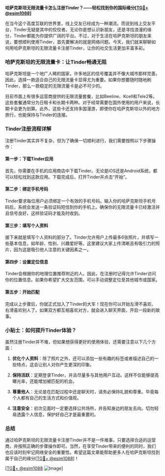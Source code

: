 **哈萨克斯坦无限流量卡怎么注册Tinder？——轻松找到你的国际缘分[[TG💪+ @esim1088](https://t.me/s/esim1088)]**

在当今这个高度互联的世界里，线上交友已经成为一种潮流。而说到线上交友平台，Tinder无疑是其中的佼佼者。无论你是想认识新朋友，还是寻找浪漫的缘分，Tinder都能为你提供广阔的平台。不过，对于生活在哈萨克斯坦的朋友来说，要想顺利使用Tinder，首先要解决的就是网络问题。今天，我们就来聊聊如何用哈萨克斯坦的无限流量卡注册Tinder，让你的社交生活更加丰富多彩。

### 哈萨克斯坦的无限流量卡：让Tinder畅通无阻

哈萨克斯坦是一个地广人稀的国家，许多地区的信号覆盖并不像大城市那样完善。因此，选择一款适合自己的无限流量卡显得尤为重要。如果你想要随时随地刷Tinder，那么一款稳定的无限流量卡是必不可少的。

目前市面上有很多运营商提供的无限流量套餐，比如Beeline、Kcell和Tele2等。这些套餐通常分为日租卡和长期卡两种。对于经常需要在国外使用的用户来说，长期卡会更为划算。此外，这些卡还支持多国漫游，即使你在哈萨克斯坦以外的地方旅行，也能保持与Tinder的连接。

### Tinder注册流程详解

注册Tinder其实并不复杂，但为了确保一切顺利进行，我们需要按照以下步骤操作：

#### 第一步：下载Tinder应用

首先，你需要在手机的应用商店中下载Tinder。无论是iOS还是Android系统，都可以轻松找到这款应用。下载完成后，打开Tinder并点击“开始”。

#### 第二步：绑定手机号码

Tinder要求每位用户必须绑定一个有效的手机号码。输入你的哈萨克斯坦手机号码后，系统会发送一条验证码短信到你的手机上。确保你的无限流量卡已经激活并且信号良好，这样验证码才能及时收到。

#### 第三步：填写个人资料

接下来就是填写个人资料的部分了。Tinder允许用户上传最多6张照片，并填写一些基本信息，如年龄、性别、兴趣爱好等。这里建议大家上传清晰且有吸引力的照片，因为这是吸引他人注意的关键因素之一。

#### 第四步：设置定位信息

Tinder会根据你的地理位置推荐附近的人。因此，在注册时记得允许Tinder访问你的位置信息。如果你希望扩大交友范围，可以手动调整定位至其他城市或国家。

#### 第五步：开始匹配

完成以上步骤后，你就正式加入了Tinder的大军！现在你可以开始左滑不喜欢、右滑喜欢别人了。如果双方都互相喜欢对方，就会进入聊天界面，开启一段新的故事。

### 小贴士：如何提升Tinder体验？

虽然注册Tinder并不难，但如果想获得更好的使用体验，还需要注意以下几个方面：

1. **优化个人资料**：除了照片之外，还可以添加一些有趣的标签或者描述自己的一些特点，这会让别人对你产生更深的印象。
   
2. **保持活跃**：定期登录Tinder，并且尽量多与其他用户互动。这样不仅能够提高曝光率，还能增加被匹配的机会。
   
3. **尊重他人**：无论是在匹配过程中还是聊天时，请务必保持礼貌和尊重。毕竟每个人都有自己的生活方式和价值观。
   
4. **注意安全**：初次见面时一定要选择公共场所，并告知身边的朋友去向。切勿轻易透露个人信息，保护好自己才是最重要的。

### 总结

通过哈萨克斯坦的无限流量卡注册Tinder并不是一件难事，只要选择合适的运营商，并按照正确的步骤操作即可。当然，在享受Tinder带来的便利的同时，我们也应该时刻牢记网络安全的重要性。希望这篇文章能帮助更多人在哈萨克斯坦找到属于自己的缘分[[TG💪+ @esim1088](https://t.me/s/esim1088)]！

[[TG💪+ @esim1088](https://t.me/s/esim1088) ![Image](https://i.postimg.cc/4NQfJmqS/Snipaste-2025-05-13-00-14-12.png)]